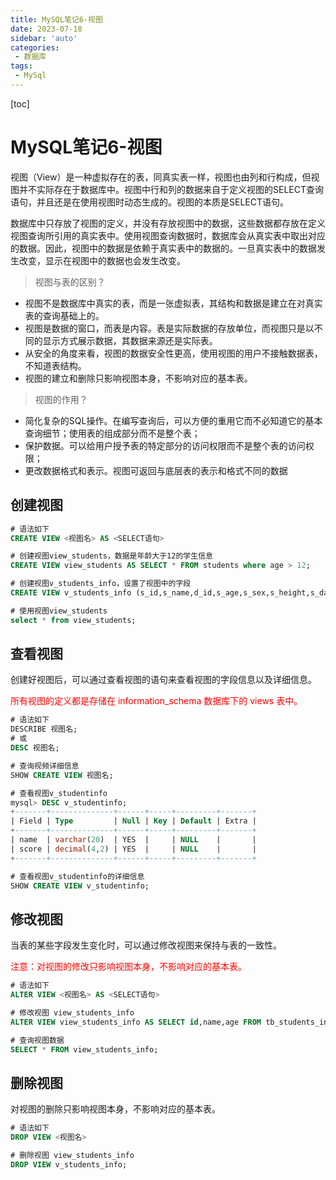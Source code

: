 ```yaml
---
title: MySQL笔记6-视图
date: 2023-07-18
sidebar: 'auto'
categories: 
 - 数据库
tags:
 - MySql
---
```


[toc]

# MySQL笔记6-视图

视图（View）是一种虚拟存在的表，同真实表一样，视图也由列和行构成，但视图并不实际存在于数据库中。视图中行和列的数据来自于定义视图的SELECT查询语句，并且还是在使用视图时动态生成的。视图的本质是SELECT语句。

数据库中只存放了视图的定义，并没有存放视图中的数据，这些数据都存放在定义视图查询所引用的真实表中。使用视图查询数据时，数据库会从真实表中取出对应的数据。因此，视图中的数据是依赖于真实表中的数据的。一旦真实表中的数据发生改变，显示在视图中的数据也会发生改变。

> 视图与表的区别？
* 视图不是数据库中真实的表，而是一张虚拟表，其结构和数据是建立在对真实表的查询基础上的。
* 视图是数据的窗口，而表是内容。表是实际数据的存放单位，而视图只是以不同的显示方式展示数据，其数据来源还是实际表。
* 从安全的角度来看，视图的数据安全性更高，使用视图的用户不接触数据表，不知道表结构。
* 视图的建立和删除只影响视图本身，不影响对应的基本表。

> 视图的作用？
* 简化复杂的SQL操作。在编写查询后，可以方便的重用它而不必知道它的基本查询细节；使用表的组成部分而不是整个表；
* 保护数据。可以给用户授予表的特定部分的访问权限而不是整个表的访问权限；
* 更改数据格式和表示。视图可返回与底层表的表示和格式不同的数据 


## 创建视图

```sql
# 语法如下
CREATE VIEW <视图名> AS <SELECT语句>

# 创建视图view_students，数据是年龄大于12的学生信息
CREATE VIEW view_students AS SELECT * FROM students where age > 12;

# 创建视图v_students_info，设置了视图中的字段
CREATE VIEW v_students_info (s_id,s_name,d_id,s_age,s_sex,s_height,s_date) AS SELECT id,name,dept_id,age,sex,height,login_date FROM tb_students_info;

# 使用视图view_students
select * from view_students;

```

## 查看视图

创建好视图后，可以通过查看视图的语句来查看视图的字段信息以及详细信息。

<span style="color: red;">所有视图的定义都是存储在 information_schema 数据库下的 views 表中。</span>

```sql
# 语法如下
DESCRIBE 视图名;
# 或
DESC 视图名;

# 查询视频详细信息
SHOW CREATE VIEW 视图名;

# 查看视图v_studentinfo
mysql> DESC v_studentinfo;
+-------+--------------+------+-----+---------+-------+
| Field | Type         | Null | Key | Default | Extra |
+-------+--------------+------+-----+---------+-------+
| name  | varchar(20)  | YES  |     | NULL    |       |
| score | decimal(4,2) | YES  |     | NULL    |       |
+-------+--------------+------+-----+---------+-------+

# 查看视图v_studentinfo的详细信息
SHOW CREATE VIEW v_studentinfo;

```

## 修改视图

当表的某些字段发生变化时，可以通过修改视图来保持与表的一致性。

<span style="color: red;">注意：对视图的修改只影响视图本身，不影响对应的基本表。</span>

```sql
# 语法如下
ALTER VIEW <视图名> AS <SELECT语句>

# 修改视图 view_students_info
ALTER VIEW view_students_info AS SELECT id,name,age FROM tb_students_info;

# 查询视图数据
SELECT * FROM view_students_info;
```

## 删除视图

对视图的删除只影响视图本身，不影响对应的基本表。

```sql
# 语法如下
DROP VIEW <视图名>

# 删除视图 view_students_info
DROP VIEW v_students_info;

```